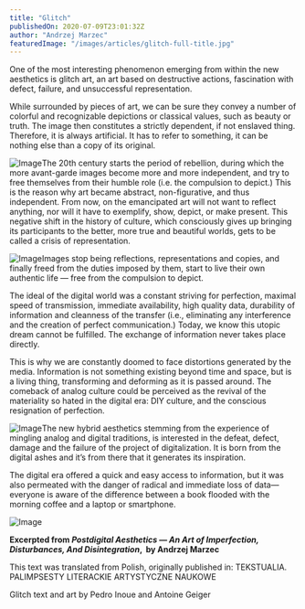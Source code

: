 ```yaml
---
title: "Glitch"
publishedOn: 2020-07-09T23:01:32Z
author: "Andrzej Marzec"
featuredImage: "/images/articles/glitch-full-title.jpg"
---
```


One of the most interesting phenomenon emerging from within the new aesthetics is glitch art, an art based on destructive actions, fascination with defect, failure, and unsuccessful representation.

While surrounded by pieces of art, we can be sure they convey a number of colorful and recognizable depictions or classical values, such as beauty or truth. The image then constitutes a strictly dependent, if not enslaved thing. Therefore, it is always artificial. It has to refer to something, it can be nothing else than a copy of its original.

![Image](/images/articles/glitch-text-destort.png)The 20th century starts the period of rebellion, during which the more avant-garde images become more and more independent, and try to free themselves from their humble role (i.e. the compulsion to depict.) This is the reason why art became abstract, non-figurative, and thus independent. From now, on the emancipated art will not want to reflect anything, nor will it have to exemplify, show, depict, or make present. This negative shift in the history of culture, which consciously gives up bringing its participants to the better, more true and beautiful worlds, gets to be called a crisis of representation.

![Image](/images/articles/glitch-art-1.jpg)Images stop being reflections, representations and copies, and finally freed from the duties imposed by them, start to live their own authentic life — free from the compulsion to depict.

The ideal of the digital world was a constant striving for perfection, maximal speed of transmission, immediate availability, high quality data, durability of information and cleanness of the transfer (i.e., eliminating any interference and the creation of perfect communication.)
Today, we know this utopic dream cannot be fulfilled. The exchange of information never takes place directly.

This is why we are constantly doomed to face distortions generated by the media. Information is not something existing beyond time and space, but is a living thing, transforming and deforming as it is passed around. The comeback of analog culture could be perceived as the revival of the materiality so hated in the digital era: DIY culture, and the conscious resignation of perfection.

![Image](/images/articles/glitch-text-4.png)The new hybrid aesthetics stemming from the experience of mingling analog and digital traditions, is interested in the defeat, defect, damage and the failure of the project of digitalization. It is born from the digital ashes and it’s from there that it generates its inspiration.

The digital era offered a quick and easy access to information, but it was also permeated with the danger of radical and immediate loss of data— everyone is aware of the difference between a book flooded with the morning coffee and a laptop or smartphone.

![Image](/images/articles/glitch-art-2.jpg)‍

**Excerpted from *Postdigital Aesthetics — An Art of Imperfection, Disturbances, And Disintegration*,  by Andrzej Marzec**

This text was translated from Polish, originally published in:
TEKSTUALIA. PALIMPSESTY LITERACKIE ARTYSTYCZNE NAUKOWE

Glitch text and art by Pedro Inoue and Antoine Geiger
